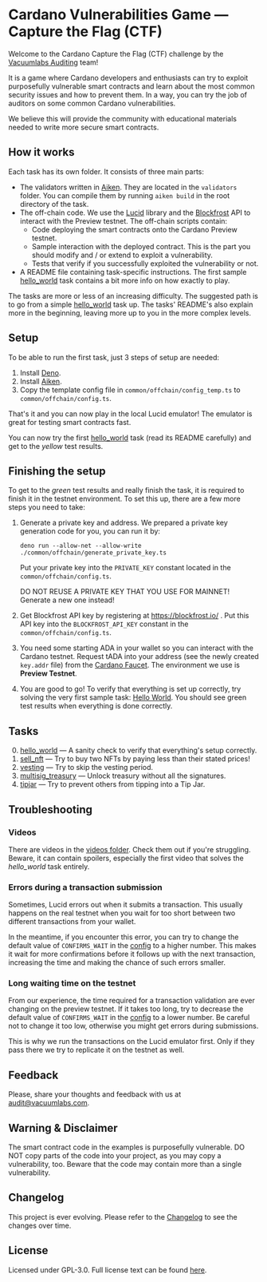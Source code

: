 # Cardano Vulnerabilities Game — Capture the Flag (CTF)

Welcome to the Cardano Capture the Flag (CTF) challenge by the
[Vacuumlabs Auditing](https://vacuumlabs.com/blockchain/smart-contract-auditing/)
team!

It is a game where Cardano developers and enthusiasts can try to exploit
purposefully vulnerable smart contracts and learn about the most common security
issues and how to prevent them. In a way, you can try the job of auditors on
some common Cardano vulnerabilities.

We believe this will provide the community with educational materials needed to
write more secure smart contracts.

## How it works

Each task has its own folder. It consists of three main parts:

- The validators written in [Aiken](https://aiken-lang.org/). They are located
  in the `validators` folder. You can compile them by running `aiken build` in
  the root directory of the task.
- The off-chain code. We use the [Lucid](https://github.com/spacebudz/lucid)
  library and the [Blockfrost](https://blockfrost.io/) API to interact with the
  Preview testnet. The off-chain scripts contain:
  - Code deploying the smart contracts onto the Cardano Preview testnet.
  - Sample interaction with the deployed contract. This is the part you should
    modify and / or extend to exploit a vulnerability.
  - Tests that verify if you successfully exploited the vulnerability or not.
- A README file containing task-specific instructions. The first sample
  [hello_world](./00_hello_world/README.md#how-to-solve-the-challenges) task
  contains a bit more info on how exactly to play.

The tasks are more or less of an increasing difficulty. The suggested path is to
go from a simple [hello_world](./00_hello_world/) task up. The tasks' README's
also explain more in the beginning, leaving more up to you in the more complex
levels.

## Setup

To be able to run the first task, just 3 steps of setup are needed:

1. Install
   [Deno](https://docs.deno.com/runtime/manual/getting_started/installation).
2. Install [Aiken](https://aiken-lang.org/installation-instructions).
3. Copy the template config file in `common/offchain/config_temp.ts` to
   `common/offchain/config.ts`.

That's it and you can now play in the local Lucid emulator! The emulator is
great for testing smart contracts fast.

You can now try the first [hello_world](./00_hello_world/) task (read its README
carefully) and get to the _yellow_ test results.

## Finishing the setup

To get to the _green_ test results and really finish the task, it is required to
finish it in the testnet environment. To set this up, there are a few more steps
you need to take:

1. Generate a private key and address. We prepared a private key generation code
   for you, you can run it by:

   ```
   deno run --allow-net --allow-write ./common/offchain/generate_private_key.ts
   ```

   Put your private key into the `PRIVATE_KEY` constant located in the
   `common/offchain/config.ts`.

   DO NOT REUSE A PRIVATE KEY THAT YOU USE FOR MAINNET! Generate a new one
   instead!
2. Get Blockfrost API key by registering at https://blockfrost.io/ . Put this
   API key into the `BLOCKFROST_API_KEY` constant in the
   `common/offchain/config.ts`.
3. You need some starting ADA in your wallet so you can interact with the
   Cardano testnet. Request tADA into your address (see the newly created
   `key.addr` file) from the
   [Cardano Faucet](https://docs.cardano.org/cardano-testnet/tools/faucet/). The
   environment we use is **Preview Testnet**.
4. You are good to go! To verify that everything is set up correctly, try
   solving the very first sample task: [Hello World](./00_hello_world/). You
   should see green test results when everything is done correctly.

## Tasks

0. [hello_world](./00_hello_world/) — A sanity check to verify that everything's
   setup correctly.
1. [sell_nft](./01_sell_nft/) — Try to buy two NFTs by paying less than their
   stated prices!
2. [vesting](./02_vesting/) — Try to skip the vesting period.
3. [multisig_treasury](./03_multisig_treasury/) — Unlock treasury without all
   the signatures.
4. [tipjar](./04_tipjar/) — Try to prevent others from tipping into a Tip Jar.

## Troubleshooting

### Videos

There are videos in the [videos folder](./videos/). Check them out if you're
struggling. Beware, it can contain spoilers, especially the first video that
solves the _hello_world_ task entirely.

### Errors during a transaction submission

Sometimes, Lucid errors out when it submits a transaction. This usually happens
on the real testnet when you wait for too short between two different
transactions from your wallet.

In the meantime, if you encounter this error, you can try to change the default
value of `CONFIRMS_WAIT` in the [config](./common/offchain/config.ts) to a
higher number. This makes it wait for more confirmations before it follows up
with the next transaction, increasing the time and making the chance of such
errors smaller.

### Long waiting time on the testnet

From our experience, the time required for a transaction validation are ever
changing on the preview testnet. If it takes too long, try to decrease the
default value of `CONFIRMS_WAIT` in the [config](./common/offchain/config.ts) to
a lower number. Be careful not to change it too low, otherwise you might get
errors during submissions.

This is why we run the transactions on the Lucid emulator first. Only if they
pass there we try to replicate it on the testnet as well.

## Feedback

Please, share your thoughts and feedback with us at audit@vacuumlabs.com.

## Warning & Disclaimer

The smart contract code in the examples is purposefully vulnerable. DO NOT copy
parts of the code into your project, as you may copy a vulnerability, too.
Beware that the code may contain more than a single vulnerability.

## Changelog

This project is ever evolving. Please refer to the [Changelog](./CHANGELOG.md)
to see the changes over time.

## License

Licensed under GPL-3.0. Full license text can be found [here](./LICENSE).
